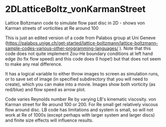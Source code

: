 # 2DLatticeBoltz_vonKarmanStreet
Lattice Boltzmann code to simulate flow past disc in 2D - shows von Karman streets of vorticities at Re around 100

This is just an edited version of a code from Palabos group at Uni Geneve (https://palabos.unige.ch/get-started/lattice-boltzmann/lattice-boltzmann-sample-codes-various-other-programming-languages/
). Note that this code does not quite implement Zou-He boundary conditions at left hand edge (to fix flow speed) and this code does (I hope!) but that does not seem to make any real difference.

It has a logical variable to either throw images to screen as simulation runs, or to save set of image (in specified subdirectory that you will need to create), which you can make into a movie. Images show both vorticity (as red/blue) and flow speed as arrow plot.

Code varies Reynolds number Re by varying LB's kinematic viscosity. von Karman street for Re around 100 or 200. For Re small get relatively viscous flow around disc. LB code has limitations and system is small, so will not work at Re of 1000s (except perhaps with larger system and larger discs) and finite size effects will influence results. 
